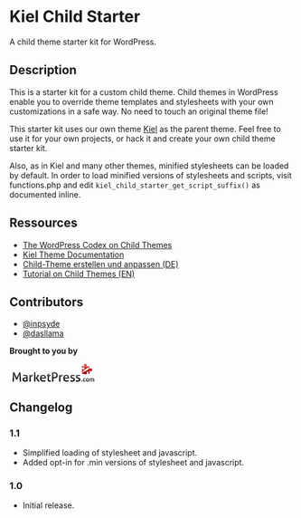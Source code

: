 # Kiel Child Starter

A child theme starter kit for WordPress.

## Description
This is a starter kit for a custom child theme. Child themes in WordPress enable you to override theme templates and stylesheets with your own customizations in a safe way. No need to touch an original theme file!

This starter kit uses our own theme [Kiel](http://marketpress.com/product/kiel/) as the parent theme. Feel free to use it for your own projects, or hack it and create your own child theme starter kit.


Also, as in Kiel and many other themes, minified stylesheets can be loaded by default. In order to load minified versions of stylesheets and scripts, visit functions.php and edit `kiel_child_starter_get_script_suffix()` as documented inline.

## Ressources

* [The WordPress Codex on Child Themes](http://codex.wordpress.org/Child_Themes)
* [Kiel Theme Documentation](http://marketpress.de/doku/theme-kiel/)
* [Child-Theme erstellen und anpassen (DE)](http://marketpress.de/2013/child-theme-erstellen-anpassen/)
* [Tutorial on Child Themes (EN)](http://marketpress.com/2013/creating-customizing-child-themes)

## Contributors

* [@inpsyde](https://github.com/inpsyde)
* [@dasllama](https://github.com/dasllama)

**Brought to you by**

[![MarketPress.com](/assets/img/mp-logo.png)](http://marketpress.com)

## Changelog

### 1.1

* Simplified loading of stylesheet and javascript.
* Added opt-in for .min versions of stylesheet and javascript.

### 1.0

* Initial release.
